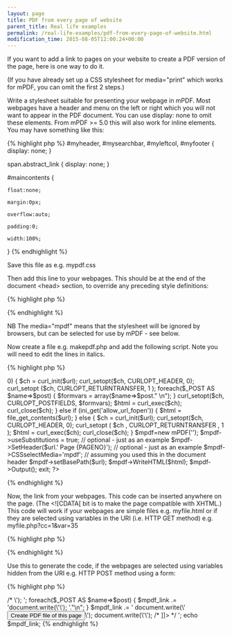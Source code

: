 ```yaml
---
layout: page
title: PDF from every page of website
parent_title: Real life examples
permalink: /real-life-examples/pdf-from-every-page-of-website.html
modification_time: 2015-08-05T12:00:24+00:00
---
```


If you want to add a link to pages on your website to create a PDF version of the page, here is one way to do it.

(If you have already set up a CSS stylesheet for media="print" which works for mPDF, you can omit the first 2 steps.)

Write a stylesheet suitable for presenting your webpage in mPDF. Most webpages have a header and menu on the left or right which you will not want to appear in the PDF document. You can use display: none to omit these elements. From mPDF &gt;= 5.0 this will also work for inline elements. You may have something like this:

{% highlight php %}
#myheader, #mysearchbar, #myleftcol, #myfooter { display: none; }

span.abstract_link { display: none; }

#maincontents {

    float:none;

    margin:0px;

    overflow:auto;

    padding:0;

    width:100%;

}
{% endhighlight %}

Save this file as e.g. <span class="filename">mypdf.css</span>

Then add this line to your webpages. This should be at the end of the document &lt;head&gt; section, to override any preceding style definitions:

{% highlight php %}
<link href="mypdf.css" type="text/css" rel="stylesheet" media="mpdf" />
{% endhighlight %}

NB The media="mpdf" means that the stylesheet will be ignored by browsers, but can be selected for use by mPDF - see below.

Now create a file e.g. <span class="filename">makepdf.php</span> and add the following script. Note you will need to edit the lines in italics.

{% highlight php %}
<?php

// Define relative path from this script to mPDF

define('_MPDF_PATH','../../common/mpdf/');

include(_MPDF_PATH . "mpdf.php");

$url = urldecode($_REQUEST['url']);

// To prevent anyone else using your script to create their PDF files

if (!preg_match('/^http:\/\/www\.mydomain\.com/', $url)) { die("Access denied"); }

// For $_POST i.e. forms with fields

if (count($_POST)>0) {

    $ch = curl_init($url);

    curl_setopt($ch, CURLOPT_HEADER, 0);

      curl_setopt ($ch, CURLOPT_RETURNTRANSFER, 1 );

    foreach($_POST AS $name=>$post) {

        $formvars = array($name=>$post." \n");

    }

    curl_setopt($ch, CURLOPT_POSTFIELDS, $formvars);

    $html = curl_exec($ch);

    curl_close($ch);

}

else if (ini_get('allow_url_fopen')) {

    $html = file_get_contents($url);

}

else {

    $ch = curl_init($url);

    curl_setopt($ch, CURLOPT_HEADER, 0);

      curl_setopt ( $ch , CURLOPT_RETURNTRANSFER , 1 );

    $html = curl_exec($ch);

    curl_close($ch);

}

$mpdf=new mPDF(''); 

$mpdf->useSubstitutions = true; // optional - just as an example

$mpdf->SetHeader($url.'

Page {PAGENO}');  // optional - just as an example

$mpdf->CSSselectMedia='mpdf'; // assuming you used this in the document header

$mpdf->setBasePath($url);

$mpdf->WriteHTML($html);

$mpdf->Output();

exit;

?>
{% endhighlight %}

Now, the link from your webpages. This code can be inserted anywhere on the page. (The &lt;![CDATA[ bit is to make the page compatible with XHTML.) This code will work if your webpages are simple files e.g. <span class="filename">myfile.html</span> or if they are selected using variables in the URI (i.e. HTTP GET method) e.g. <span class="filename">myfile.php?cc=1&amp;var=35</span>

{% highlight php %}
<script language="javascript" type="text/javascript">

/* <![CDATA[ */

      document.write('<a href="makepdf.php?url=' + encodeURIComponent(location.href) +'">');

      document.write('Create PDF file of this page');

      document.write('</a>');

/* ]]> */

</script>
{% endhighlight %}

Use this to generate the code, if the webpages are selected using variables hidden from the URI e.g. HTTP POST method using a form:

{% highlight php %}
<?php

$mpdf_link = '

<script language="javascript" type="text/javascript">

/* <![CDATA[ */

      document.write(\'<form method="POST" action="makepdf.php?url=\' + encodeURIComponent(location.href) +\'">\');

';

foreach($_POST AS $name=>$post) {

    $mpdf_link .= 'document.write(\'<input type="hidden" name="'.$name.'" value="'.$post.'" />\'); '."\n";

}

$mpdf_link .= '

      document.write(\'<input type="submit" name="submit" value="Create PDF file of this page" />\');

      document.write(\'</form>\');

/* ]]> */

</script>

';

echo $mpdf_link;
{% endhighlight %}


